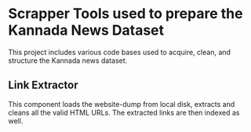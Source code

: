 # Scrapper Tools used to prepare the Kannada News Dataset
This project includes various code bases used to acquire, clean, and structure the Kannada news dataset.

## Link Extractor
This component loads the website-dump from local disk, extracts and cleans all the valid HTML URLs. The extracted links are then indexed as well. 